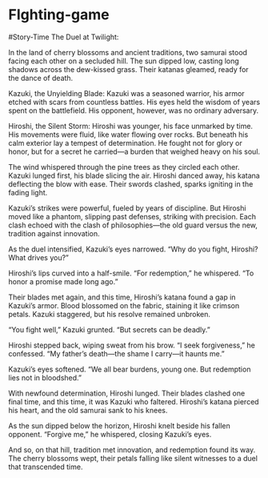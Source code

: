 # FIghting-game
 
#Story-Time
The Duel at Twilight:

In the land of cherry blossoms and ancient traditions, two samurai stood facing each other on a secluded hill. The sun dipped low, casting long shadows across the dew-kissed grass. Their katanas gleamed, ready for the dance of death.

Kazuki, the Unyielding Blade: Kazuki was a seasoned warrior, his armor etched with scars from countless battles. His eyes held the wisdom of years spent on the battlefield. His opponent, however, was no ordinary adversary.

Hiroshi, the Silent Storm: Hiroshi was younger, his face unmarked by time. His movements were fluid, like water flowing over rocks. But beneath his calm exterior lay a tempest of determination. He fought not for glory or honor, but for a secret he carried—a burden that weighed heavy on his soul.

The wind whispered through the pine trees as they circled each other. Kazuki lunged first, his blade slicing the air. Hiroshi danced away, his katana deflecting the blow with ease. Their swords clashed, sparks igniting in the fading light.

Kazuki’s strikes were powerful, fueled by years of discipline. But Hiroshi moved like a phantom, slipping past defenses, striking with precision. Each clash echoed with the clash of philosophies—the old guard versus the new, tradition against innovation.

As the duel intensified, Kazuki’s eyes narrowed. “Why do you fight, Hiroshi? What drives you?”

Hiroshi’s lips curved into a half-smile. “For redemption,” he whispered. “To honor a promise made long ago.”

Their blades met again, and this time, Hiroshi’s katana found a gap in Kazuki’s armor. Blood blossomed on the fabric, staining it like crimson petals. Kazuki staggered, but his resolve remained unbroken.

“You fight well,” Kazuki grunted. “But secrets can be deadly.”

Hiroshi stepped back, wiping sweat from his brow. “I seek forgiveness,” he confessed. “My father’s death—the shame I carry—it haunts me.”

Kazuki’s eyes softened. “We all bear burdens, young one. But redemption lies not in bloodshed.”

With newfound determination, Hiroshi lunged. Their blades clashed one final time, and this time, it was Kazuki who faltered. Hiroshi’s katana pierced his heart, and the old samurai sank to his knees.

As the sun dipped below the horizon, Hiroshi knelt beside his fallen opponent. “Forgive me,” he whispered, closing Kazuki’s eyes.

And so, on that hill, tradition met innovation, and redemption found its way. The cherry blossoms wept, their petals falling like silent witnesses to a duel that transcended time.
